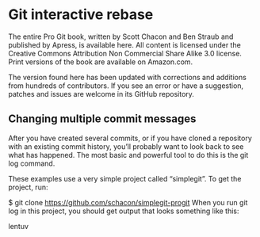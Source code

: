 # Git interactive rebase
The entire Pro Git book, written by Scott Chacon and Ben Straub and published by Apress, is available here. All content is licensed under the Creative Commons Attribution Non Commercial Share Alike 3.0 license. Print versions of the book are available on Amazon.com.

The version found here has been updated with corrections and additions from hundreds of contributors. If you see an error or have a suggestion, patches and issues are welcome in its GitHub repository.

## Changing multiple commit messages
After you have created several commits, or if you have cloned a repository with an existing commit history, you’ll probably want to look back to see what has happened. The most basic and powerful tool to do this is the git log command.

These examples use a very simple project called “simplegit”. To get the project, run:

$ git clone https://github.com/schacon/simplegit-progit
When you run git log in this project, you should get output that looks something like this:

lentuv
